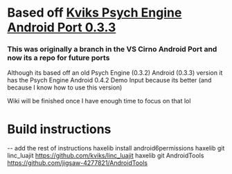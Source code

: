 # Based off [Kviks Psych Engine Android Port 0.3.3](https://github.com/kviks/Psych-Engine-Android/tree/Psych-Engine)
### This was originally a branch in the VS Cirno Android Port and now its a repo for future ports
Although its based off an old Psych Engine (0.3.2) Android (0.3.3) version it has the Psych Engine Android 0.4.2 Demo Input because its better (and because I know how to use this version)

Wiki will be finished once I have enough time to focus on that lol

# Build instructions
-- add the rest of instructions
haxelib install android6permissions
haxelib git linc_luajit https://github.com/kviks/linc_luajit
haxelib git AndroidTools https://github.com/jigsaw-4277821/AndroidTools